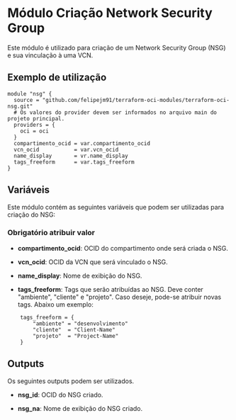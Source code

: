 # Módulo Criação Network Security Group

Este módulo é utilizado para criação de um Network Security Group (NSG) e sua vinculação à uma VCN.



## Exemplo de utilização
```
module "nsg" {
  source = "github.com/felipejm91/terraform-oci-modules/terraform-oci-nsg.git"
  # Os valores do provider devem ser informados no arquivo main do projeto principal.
  providers = {
    oci = oci
  }
  compartimento_ocid = var.compartimento_ocid
  vcn_ocid           = var.vcn_ocid
  name_display       = vr.name_display
  tags_freeform      = var.tags_freeform
}
```



## Variáveis

Este módulo contém as seguintes variáveis que podem ser utilizadas para criação do NSG:


### Obrigatório atribuir valor



- **compartimento_ocid**: OCID do compartimento onde será criada o NSG.


- **vcn_ocid**: OCID da VCN que será vinculado o NSG.


- **name_display**: Nome de exibição do NSG.


- **tags_freeform**: Tags que serão atribuídas ao NSG. Deve conter "ambiente", "cliente" e "projeto". Caso deseje, pode-se atribuir novas tags. Abaixo um exemplo:
```
    tags_freeform = {
        "ambiente" = "desenvolvimento"
        "cliente"  = "Client-Name"
        "projeto"  = "Project-Name"
    }
```
 

## Outputs

Os seguintes outputs podem ser utilizados.

- **nsg_id**: OCID do NSG criado.

- **nsg_na**: Nome de exibição do NSG criado.
